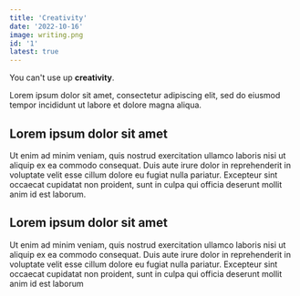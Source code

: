 ```yaml
---
title: 'Creativity'
date: '2022-10-16'
image: writing.png
id: '1'
latest: true
---
```


You can't use up **creativity**.

Lorem ipsum dolor sit amet, consectetur adipiscing elit, sed do eiusmod tempor
incididunt ut labore et dolore magna aliqua.

## Lorem ipsum dolor sit amet

Ut enim ad minim veniam, quis nostrud exercitation ullamco laboris nisi ut aliquip
ex ea commodo consequat. Duis aute irure dolor in reprehenderit in voluptate velit
esse cillum dolore eu fugiat nulla pariatur. Excepteur sint occaecat cupidatat non
proident, sunt in culpa qui officia deserunt mollit anim id est laborum.

## Lorem ipsum dolor sit amet

Ut enim ad minim veniam, quis nostrud exercitation ullamco laboris nisi ut aliquip
ex ea commodo consequat. Duis aute irure dolor in reprehenderit in voluptate velit
esse cillum dolore eu fugiat nulla pariatur. Excepteur sint occaecat cupidatat non
proident, sunt in culpa qui officia deserunt mollit anim id est laborum
